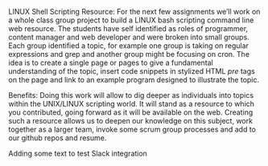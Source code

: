 LINUX Shell Scripting Resource: For the next few assignments we’ll work on a whole class group project to build a LINUX bash scripting command line web resource.  The students have self identified as roles of programmer, content manager and web developer and were  broken into small groups.  Each group identified a topic, for example one group is taking on regular expressions and grep and another group might be focusing on cron.  The idea is to create a single page or pages to give a fundamental understanding of the topic, insert code snippets in stylized HTML <i>pre</i> tags on the page and link to an example program designed to illustrate the topic.


Benefits: Doing this work will allow to dig deeper as individuals into topics within the UNIX/LINUX scripting world.  It will stand as a resource to which you contributed, going forward as it will be available on the web.   Creating such a resource allows us to deepen our knowledge on this subject, work together as a larger team, invoke some scrum group processes and add to our github repos and resume.


Adding some text to test Slack integration
